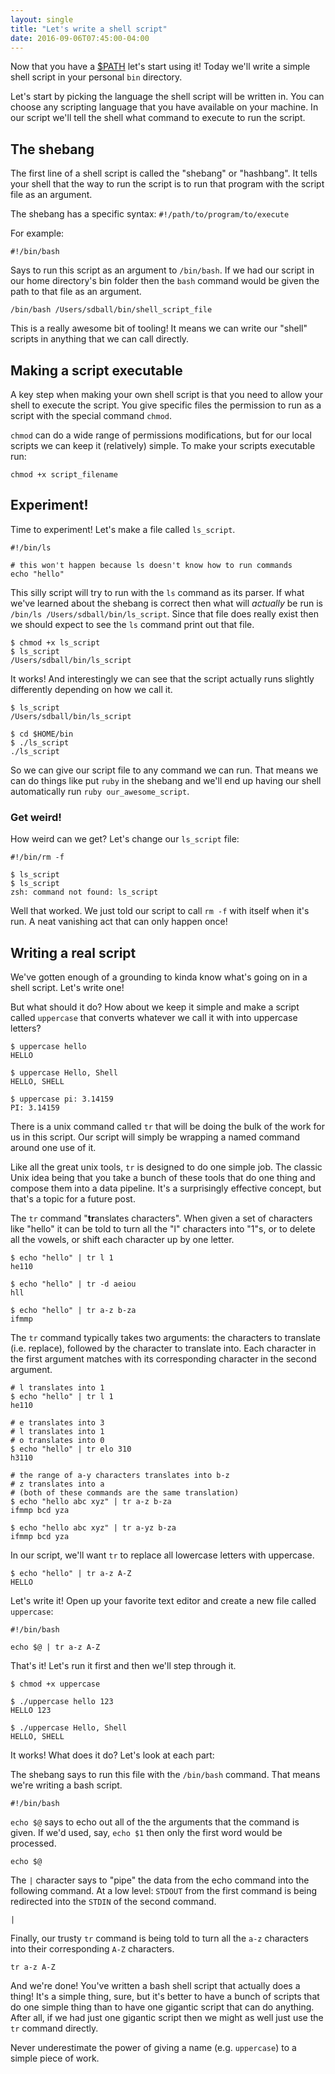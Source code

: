 ```yaml
---
layout: single
title: "Let's write a shell script"
date: 2016-09-06T07:45:00-04:00
---
```


Now that you have a [$PATH](/blog/whats-a-path-anyway/) let's start using it!
Today we'll write a simple shell script in your personal `bin` directory.

Let's start by picking the language the shell script will be written in. You
can choose any scripting language that you have available on your machine. In
our script we'll tell the shell what command to execute to run the script.

## The shebang

The first line of a shell script is called the "shebang" or "hashbang". It
tells your shell that the way to run the script is to run that program with the
script file as an argument.

The shebang has a specific syntax: `#!/path/to/program/to/execute`

For example:

```shell
#!/bin/bash
```

Says to run this script as an argument to `/bin/bash`. If we had our script in
our home directory's bin folder then the `bash` command would be given the path
to that file as an argument.

```
/bin/bash /Users/sdball/bin/shell_script_file
```

This is a really awesome bit of tooling! It means we can write our "shell"
scripts in anything that we can call directly.

## Making a script executable

A key step when making your own shell script is that you need to allow your
shell to execute the script. You give specific files the permission to run as a
script with the special command `chmod`.

`chmod` can do a wide range of permissions modifications, but for our local
scripts we can keep it (relatively) simple. To make your scripts executable
run:

```shell
chmod +x script_filename
```

## Experiment!

Time to experiment! Let's make a file called `ls_script`.

```shell
#!/bin/ls

# this won't happen because ls doesn't know how to run commands
echo "hello"
```

This silly script will try to run with the `ls` command as its parser. If what
we've learned about the shebang is correct then what will _actually_ be run is
`/bin/ls /Users/sdball/bin/ls_script`. Since that file does really exist then
we should expect to see the `ls` command print out that file.

```shell
$ chmod +x ls_script
$ ls_script
/Users/sdball/bin/ls_script
```

It works! And interestingly we can see that the script actually runs slightly
differently depending on how we call it.

```shell
$ ls_script
/Users/sdball/bin/ls_script

$ cd $HOME/bin
$ ./ls_script
./ls_script
```

So we can give our script file to any command we can run. That means we can do
things like put `ruby` in the shebang and we'll end up having our shell
automatically run `ruby our_awesome_script`.

### Get weird!

How weird can we get? Let's change our `ls_script` file:

```
#!/bin/rm -f
```

```
$ ls_script
$ ls_script
zsh: command not found: ls_script
```

Well that worked. We just told our script to call `rm -f` with itself when it's
run. A neat vanishing act that can only happen once!

## Writing a real script

We've gotten enough of a grounding to kinda know what's going on in a shell
script. Let's write one!

But what should it do? How about we keep it simple and make a script called
`uppercase` that converts whatever we call it with into uppercase letters?

```shell
$ uppercase hello
HELLO

$ uppercase Hello, Shell
HELLO, SHELL

$ uppercase pi: 3.14159
PI: 3.14159
```

There is a unix command called `tr` that will be doing the bulk of the work for
us in this script. Our script will simply be wrapping a named command around
one use of it.

Like all the great unix tools, `tr` is designed to do one simple job. The
classic Unix idea being that you take a bunch of these tools that do one thing
and compose them into a data pipeline. It's a surprisingly effective concept,
but that's a topic for a future post.

The `tr` command "**tr**anslates characters". When given a set of characters
like "hello" it can be told to turn all the "l" characters into "1"s, or to
delete all the vowels, or shift each character up by one letter.

```shell
$ echo "hello" | tr l 1
he110

$ echo "hello" | tr -d aeiou
hll

$ echo "hello" | tr a-z b-za
ifmmp
```

The `tr` command typically takes two arguments: the characters to translate
(i.e. replace), followed by the character to translate into. Each character in
the first argument matches with its corresponding character in the second
argument.

```
# l translates into 1
$ echo "hello" | tr l 1
he110

# e translates into 3
# l translates into 1
# o translates into 0
$ echo "hello" | tr elo 310
h3110

# the range of a-y characters translates into b-z
# z translates into a
# (both of these commands are the same translation)
$ echo "hello abc xyz" | tr a-z b-za
ifmmp bcd yza

$ echo "hello abc xyz" | tr a-yz b-za
ifmmp bcd yza
```

In our script, we'll want `tr` to replace all lowercase letters with uppercase.

```
$ echo "hello" | tr a-z A-Z
HELLO
```

Let's write it! Open up your favorite text editor and create a new file called `uppercase`:

```shell
#!/bin/bash

echo $@ | tr a-z A-Z
```

That's it! Let's run it first and then we'll step through it.

```
$ chmod +x uppercase

$ ./uppercase hello 123
HELLO 123

$ ./uppercase Hello, Shell
HELLO, SHELL
```

It works! What does it do? Let's look at each part:

The shebang says to run this file with the `/bin/bash` command. That means
we're writing a bash script.

```shell
#!/bin/bash
```

`echo $@` says to echo out all of the the arguments that the command is given.
If we'd used, say, `echo $1` then only the first word would be processed.

```shell
echo $@
```

The `|` character says to "pipe" the data from the echo command into the
following command. At a low level: `STDOUT` from the first command is being
redirected into the `STDIN` of the second command.

```shell
|
```

Finally, our trusty `tr` command is being told to turn all the `a-z` characters
into their corresponding `A-Z` characters.

```shell
tr a-z A-Z
```

And we're done! You've written a bash shell script that actually does a thing!
It's a simple thing, sure, but it's better to have a bunch of scripts that do
one simple thing than to have one gigantic script that can do anything. After
all, if we had just one gigantic script then we might as well just use the `tr`
command directly.

Never underestimate the power of giving a name (e.g. `uppercase`) to a simple
piece of work.
